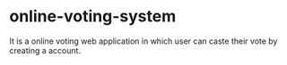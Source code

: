 # online-voting-system
It is a online voting web application in which user can caste their vote by creating a account.
